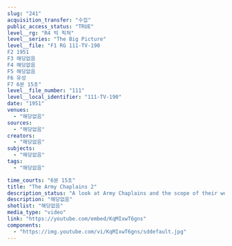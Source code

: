 ```yaml
---
slug: "241"
acquisition_transfer: "수집"
public_access_status: "TRUE"
level__rg: "R4 빅 픽쳐"
level__series: "The Big Picture"
level__file: "F1 RG 111-TV-190
F2 1951
F3 해당없음
F4 해당없음
F5 해당없음
F6 유성
F7 6분 15초"
level__file_number: "111"
level__local_identifier: "111-TV-190"
date: "1951"
venues: 
  - "해당없음"
sources: 
  - "해당없음"
creators: 
  - "해당없음"
subjects: 
  - "해당없음"
tags: 
  - "해당없음"

time_courts: "6분 15초"
title: "The Army Chaplains 2"
description_status: "A look at Army Chaplains and the scope of their work with soldiers."
description: "해당없음"
shotlist: "해당없음"
media_type: "video"
link: "https://youtube.com/embed/KqMIxwT6gns"
components: 
  - "https://img.youtube.com/vi/KqMIxwT6gns/sddefault.jpg"
---
```

